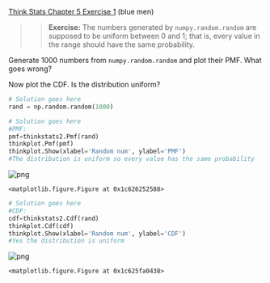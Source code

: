 [Think Stats Chapter 5 Exercise 1](http://greenteapress.com/thinkstats2/html/thinkstats2006.html#toc50) (blue men)

>> **Exercise:** The numbers generated by `numpy.random.random` are supposed to be uniform between 0 and 1; that is, every value in the range should have the same probability.

Generate 1000 numbers from `numpy.random.random` and plot their PMF.  What goes wrong?

Now plot the CDF. Is the distribution uniform?


```python
# Solution goes here
rand = np.random.random(1000)
```


```python
# Solution goes here
#PMF:
pmf=thinkstats2.Pmf(rand)
thinkplot.Pmf(pmf)
thinkplot.Show(xlabel='Random num', ylabel='PMF')
#The distribution is uniform so every value has the same probability
```


![png](output_57_0.png)



    <matplotlib.figure.Figure at 0x1c626252588>



```python
# Solution goes here
#CDF:
cdf=thinkstats2.Cdf(rand)
thinkplot.Cdf(cdf)
thinkplot.Show(xlabel='Random num', ylabel='CDF')
#Yes the distribution is uniform
```


![png](output_58_0.png)



    <matplotlib.figure.Figure at 0x1c625fa0438>



